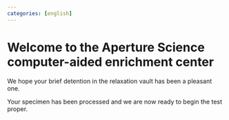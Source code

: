 ```yaml
---
categories: [english]
---
```


# Welcome to the Aperture Science computer-aided enrichment center

We hope your brief detention in the relaxation vault has been a pleasant one.

Your specimen has been processed and we are now ready to begin the test proper.
